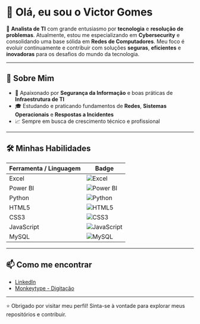 # 👋 Olá, eu sou o Victor Gomes

🎯 **Analista de TI** com grande entusiasmo por **tecnologia** e **resolução de problemas**. Atualmente, estou me especializando em **Cybersecurity** e consolidando uma base sólida em **Redes de Computadores**. Meu foco é evoluir continuamente e contribuir com soluções **seguras**, **eficientes** e **inovadoras** para os desafios do mundo da tecnologia.

---

## 🚀 Sobre Mim

- 🔐 Apaixonado por **Segurança da Informação** e boas práticas de **Infraestrutura de TI**  
- 🎓 Estudando e praticando fundamentos de **Redes**, **Sistemas Operacionais** e **Respostas a Incidentes**   
- 📈 Sempre em busca de crescimento técnico e profissional  

---

## 🛠️ Minhas Habilidades

| Ferramenta / Linguagem | Badge |
|------------------------|-------|
| Excel                 | ![Excel](https://img.shields.io/badge/Excel-217346?style=for-the-badge&logo=microsoft-excel&logoColor=white) |
| Power BI              | ![Power BI](https://img.shields.io/badge/Power_BI-F2C811?style=for-the-badge&logo=power-bi&logoColor=white) |
| Python                | ![Python](https://img.shields.io/badge/Python-3776AB?style=for-the-badge&logo=python&logoColor=white) |
| HTML5                 | ![HTML5](https://img.shields.io/badge/HTML5-E34F26?style=for-the-badge&logo=html5&logoColor=white) |
| CSS3                  | ![CSS3](https://img.shields.io/badge/CSS3-1572B6?style=for-the-badge&logo=css3&logoColor=white) |
| JavaScript            | ![JavaScript](https://img.shields.io/badge/JavaScript-F7DF1E?style=for-the-badge&logo=javascript&logoColor=black) |
| MySQL                 | ![MySQL](https://img.shields.io/badge/MySQL-4479A1?style=for-the-badge&logo=mysql&logoColor=white) |

---

## 📫 Como me encontrar

- [LinkedIn](https://www.linkedin.com/in/gviictor1/)
- [Monkeytype - Digitação](https://monkeytype.com/profile/eovitt1/)

---

⭐ Obrigado por visitar meu perfil! Sinta-se à vontade para explorar meus repositórios e contribuir.
